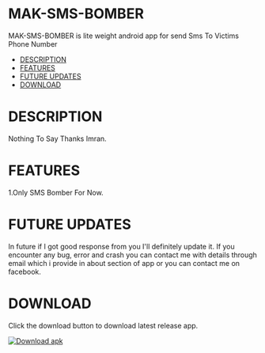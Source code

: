# MAK-SMS-BOMBER
MAK-SMS-BOMBER is lite weight android app for send Sms To Victims Phone Number

- [DESCRIPTION](#description)
- [FEATURES](#features)
- [FUTURE UPDATES](#future-updates)
- [DOWNLOAD](#download)
#
# DESCRIPTION 
Nothing To Say Thanks Imran. 
#
# FEATURES
1.Only SMS Bomber For  Now.

##
# FUTURE UPDATES
In future if I got good response from you I'll definitely update it.
If you encounter any bug, error and crash you can contact me with details through email which i provide in about section of app or you can contact me on facebook.
#
# DOWNLOAD
Click the download button to download latest release app.

<!-- BEGIN LATEST DOWNLOAD BUTTON -->
[![Download apk](https://custom-icon-badges.herokuapp.com/badge/-Download-blue?style=for-the-badge&logo=download&logoColor=white "Download apk")](https://github.com/zaidrao/Facebook-Lite-Plus/releases/download/019/Facebook.Lite+.19.apk)
<!-- END LATEST DOWNLOAD BUTTON -->
